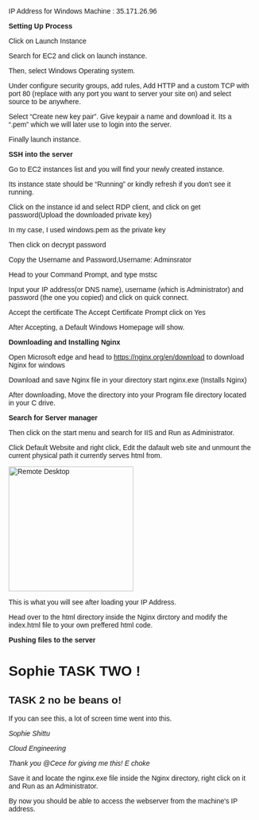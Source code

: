 IP Address for Windows Machine : 35.171.26.96

**Setting Up Process**

Click on Launch Instance

Search for EC2 and click on launch instance.

Then, select Windows Operating system.

Under configure security groups, add rules, Add HTTP and a custom TCP with port 80 (replace with any port you want to server your site on) and select source to be anywhere.

Select “Create new key pair”. Give keypair a name and download it. Its a “.pem” which we will later use to login into the server.

Finally launch instance.

**SSH into the server**

Go to EC2 instances list and you will find your newly created instance. 

Its instance state should be “Running” or kindly refresh if you don't see it running.

Click on the instance id and select RDP client, and click on get password(Upload the downloaded private key) 

In my case, I used windows.pem as the private key

Then click on decrypt password

Copy the Username and Password,Username: Adminsrator

Head to your Command Prompt, and type mstsc

Input your IP address(or DNS name), username (which is Administrator) and password (the one you copied) and click on quick connect.

Accept the certificate The Accept Certificate Prompt click on Yes

After Accepting, a Default Windows Homepage will show.


**Downloading and Installing Nginx**

Open Microsoft edge and head to https://nginx.org/en/download to download Nginx for windows

Download and save Nginx file in your directory
start nginx.exe (Installs Nginx)

After downloading, Move the directory into your Program file directory located in your C drive.

**Search for Server manager**

Then click on the start menu and search for IIS and Run as Administrator.

Click Default Website and right click, Edit the dafault web site and unmount the current physical path it currently serves html from.

<img width="251" alt="Remote Desktop" src="https://user-images.githubusercontent.com/97586970/197505963-5e7660c7-8bd5-4a4b-88d1-194dc92bb2ac.png">

This is what you will see after loading your IP Address.

Head over to the html directory inside the Nginx dirctory and modify the index.html file to your own preffered html 
code.

**Pushing files to the server**

<!DOCTYPE html>
<html>
<head>
<title>Sophie Task 2!</title>
<style>
html { color-scheme: light dark; }
body { width: 35em; margin: 0 auto;
font-family: Tahoma, Verdana, Arial, sans-serif; }
</style>
</head>
<body>
<h1>Sophie TASK TWO !</h1>
<h2>TASK 2 no be beans o!</h2>
<p>If you can see this, a lot of screen time went into this.</p>

<p><em>Sophie Shittu</em></p>
<p><em>Cloud Engineering</em></p>
<p><em>Thank you @Cece for giving me this! E choke</em></p>
</body>
</html>

Save it and locate the nginx.exe file inside the Nginx directory, right click on it and Run as an Administrator.

By now you should be able to access the webserver from the machine's IP address.

